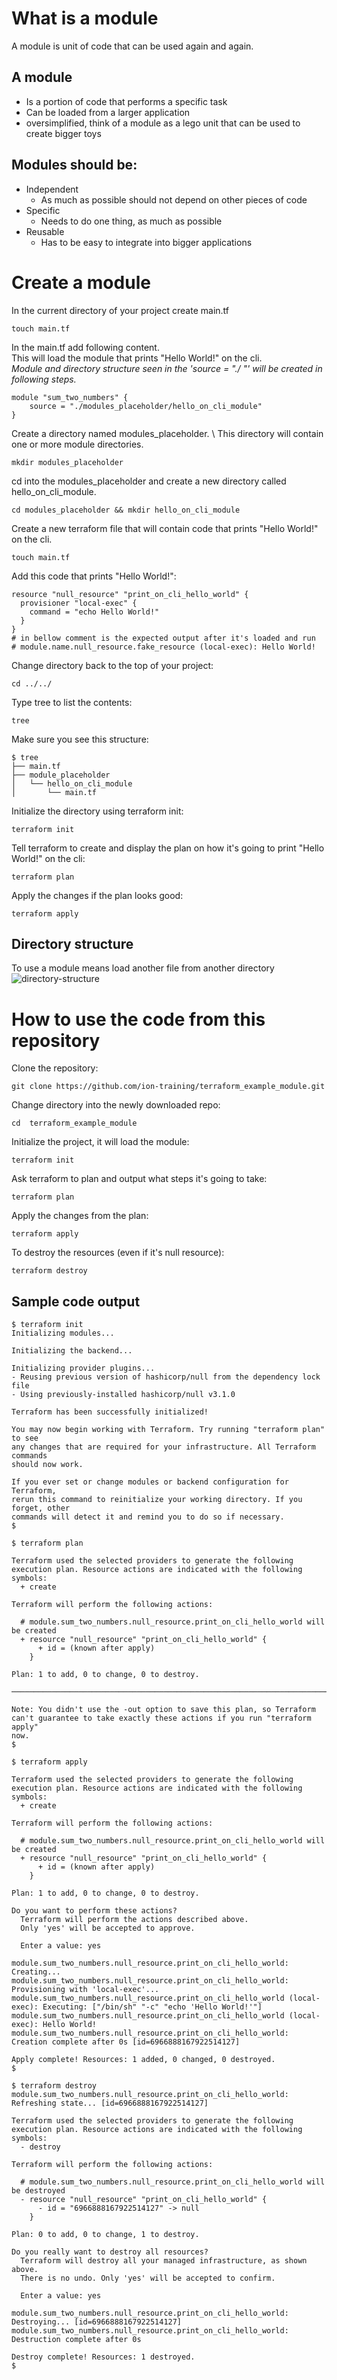 # What is a module
A module is unit of code that can be used again and again.

## A module
- Is a portion of code that performs a specific task
- Can be loaded from a larger application
- oversimplified, think of a module as a lego unit that can be used to create bigger toys

## Modules should be:
- Independent
    - As much as possible should not depend on other pieces of code
- Specific
    - Needs to do one thing, as much as possible
- Reusable
    - Has to be easy to integrate into bigger applications

# Create a module
In the current directory of your project create main.tf
```
touch main.tf
```

In the main.tf add following content. \
This will load the module that prints "Hello World!" on the cli. \
_Module and directory structure seen in the 'source = "./ "' will be created in following steps._
```
module "sum_two_numbers" {
    source = "./modules_placeholder/hello_on_cli_module"
}
```

Create a directory named modules_placeholder. \ 
This directory will contain one or more module directories.
```
mkdir modules_placeholder
```

cd into the modules_placeholder and create a new directory called hello_on_cli_module.
```
cd modules_placeholder && mkdir hello_on_cli_module
```

Create a new terraform file that will contain code that prints "Hello World!" on the cli.
```
touch main.tf
```

Add this code that prints "Hello World!":
```
resource "null_resource" "print_on_cli_hello_world" {
  provisioner "local-exec" {
    command = "echo Hello World!"
  }
}
# in bellow comment is the expected output after it's loaded and run
# module.name.null_resource.fake_resource (local-exec): Hello World!
```

Change directory back to the top of your project:
```
cd ../../
```

Type tree to list the contents:
```
tree
```
Make sure you see this structure:
```
$ tree
├── main.tf
├── module_placeholder
│   └── hello_on_cli_module
│       └── main.tf
```

Initialize the directory using terraform init:
```
terraform init
```

Tell terraform to create and display the plan on how it's going to print "Hello World!" on the cli:
```
terraform plan
```

Apply the changes if the plan looks good:
```
terraform apply
```

## Directory structure
To use a module means load another file from another directory
![directory-structure](./source/screenshots/2021-10-22-11-14-48.png)


# How to use the code from this repository

Clone the repository:
```
git clone https://github.com/ion-training/terraform_example_module.git
```

Change directory into the newly downloaded repo:
```
cd  terraform_example_module
```

Initialize the project, it will load the module:
```
terraform init
```

Ask terraform to plan and output what steps it's going to take:
```
terraform plan
```

Apply the changes from the plan:
```
terraform apply
```

To destroy the resources (even if it's null resource):
```
terraform destroy
```

## Sample code output
```
$ terraform init
Initializing modules...

Initializing the backend...

Initializing provider plugins...
- Reusing previous version of hashicorp/null from the dependency lock file
- Using previously-installed hashicorp/null v3.1.0

Terraform has been successfully initialized!

You may now begin working with Terraform. Try running "terraform plan" to see
any changes that are required for your infrastructure. All Terraform commands
should now work.

If you ever set or change modules or backend configuration for Terraform,
rerun this command to reinitialize your working directory. If you forget, other
commands will detect it and remind you to do so if necessary.
$
```

```
$ terraform plan

Terraform used the selected providers to generate the following execution plan. Resource actions are indicated with the following symbols:
  + create

Terraform will perform the following actions:

  # module.sum_two_numbers.null_resource.print_on_cli_hello_world will be created
  + resource "null_resource" "print_on_cli_hello_world" {
      + id = (known after apply)
    }

Plan: 1 to add, 0 to change, 0 to destroy.

────────────────────────────────────────────────────────────────────────────────────────────

Note: You didn't use the -out option to save this plan, so Terraform can't guarantee to take exactly these actions if you run "terraform apply"
now.
$
```

```
$ terraform apply

Terraform used the selected providers to generate the following execution plan. Resource actions are indicated with the following symbols:
  + create

Terraform will perform the following actions:

  # module.sum_two_numbers.null_resource.print_on_cli_hello_world will be created
  + resource "null_resource" "print_on_cli_hello_world" {
      + id = (known after apply)
    }

Plan: 1 to add, 0 to change, 0 to destroy.

Do you want to perform these actions?
  Terraform will perform the actions described above.
  Only 'yes' will be accepted to approve.

  Enter a value: yes

module.sum_two_numbers.null_resource.print_on_cli_hello_world: Creating...
module.sum_two_numbers.null_resource.print_on_cli_hello_world: Provisioning with 'local-exec'...
module.sum_two_numbers.null_resource.print_on_cli_hello_world (local-exec): Executing: ["/bin/sh" "-c" "echo 'Hello World!'"]
module.sum_two_numbers.null_resource.print_on_cli_hello_world (local-exec): Hello World!
module.sum_two_numbers.null_resource.print_on_cli_hello_world: Creation complete after 0s [id=6966888167922514127]

Apply complete! Resources: 1 added, 0 changed, 0 destroyed.
$
```

```
$ terraform destroy
module.sum_two_numbers.null_resource.print_on_cli_hello_world: Refreshing state... [id=6966888167922514127]

Terraform used the selected providers to generate the following execution plan. Resource actions are indicated with the following symbols:
  - destroy

Terraform will perform the following actions:

  # module.sum_two_numbers.null_resource.print_on_cli_hello_world will be destroyed
  - resource "null_resource" "print_on_cli_hello_world" {
      - id = "6966888167922514127" -> null
    }

Plan: 0 to add, 0 to change, 1 to destroy.

Do you really want to destroy all resources?
  Terraform will destroy all your managed infrastructure, as shown above.
  There is no undo. Only 'yes' will be accepted to confirm.

  Enter a value: yes

module.sum_two_numbers.null_resource.print_on_cli_hello_world: Destroying... [id=6966888167922514127]
module.sum_two_numbers.null_resource.print_on_cli_hello_world: Destruction complete after 0s

Destroy complete! Resources: 1 destroyed.
$
```